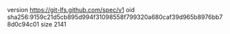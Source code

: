 version https://git-lfs.github.com/spec/v1
oid sha256:9159c21d5cb895d994f31098558f799320a680caf39d965b8976bb78d0c94c01
size 2141
